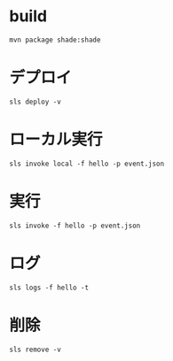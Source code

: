 # build

```
mvn package shade:shade
```

# デプロイ
```
sls deploy -v
```

# ローカル実行
```
sls invoke local -f hello -p event.json
```

# 実行
```
sls invoke -f hello -p event.json
```

# ログ
```
sls logs -f hello -t
```

# 削除
```
sls remove -v
```
